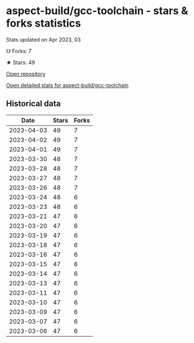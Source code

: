 # aspect-build/gcc-toolchain - stars & forks statistics

Stats updated on Apr 2023, 03

☋ Forks: 7

★ Stars: 49

[Open repository](https://github.com/aspect-build/gcc-toolchain)

[Open detailed stats for aspect-build/gcc-toolchain](https://reviewgithub.com/rep/aspect-build/gcc-toolchain)

## Historical data
| Date | Stars | Forks |
|------|-------|-------|
| 2023-04-03 | 49 | 7 | 
| 2023-04-02 | 49 | 7 | 
| 2023-04-01 | 49 | 7 | 
| 2023-03-30 | 48 | 7 | 
| 2023-03-28 | 48 | 7 | 
| 2023-03-27 | 48 | 7 | 
| 2023-03-26 | 48 | 7 | 
| 2023-03-24 | 48 | 6 | 
| 2023-03-23 | 48 | 6 | 
| 2023-03-21 | 47 | 6 | 
| 2023-03-20 | 47 | 6 | 
| 2023-03-19 | 47 | 6 | 
| 2023-03-18 | 47 | 6 | 
| 2023-03-16 | 47 | 6 | 
| 2023-03-15 | 47 | 6 | 
| 2023-03-14 | 47 | 6 | 
| 2023-03-13 | 47 | 6 | 
| 2023-03-11 | 47 | 6 | 
| 2023-03-10 | 47 | 6 | 
| 2023-03-09 | 47 | 6 | 
| 2023-03-07 | 47 | 6 | 
| 2023-03-06 | 47 | 6 | 

